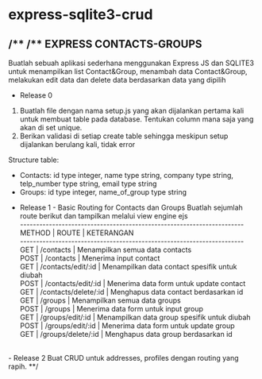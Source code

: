 # express-sqlite3-crud
/**
/** EXPRESS CONTACTS-GROUPS
---------------------------
Buatlah sebuah aplikasi sederhana menggunakan Express JS dan SQLITE3 untuk
menampilkan list Contact&Group, menambah data Contact&Group,
melakukan edit data dan delete data berdasarkan data yang dipilih

- Release 0
1. Buatlah file dengan nama setup.js yang akan dijalankan pertama kali untuk membuat
table pada database. Tentukan column mana saja yang akan di set unique.
2. Berikan validasi di setiap create table sehingga meskipun setup dijalankan berulang
kali, tidak error

Structure table:
* Contacts: id type integer, name type string, company type string, telp_number type string, email type string
* Groups: id type integer, name_of_group type string

- Release 1 - Basic Routing for Contacts dan Groups
Buatlah sejumlah route berikut dan tampilkan melalui view engine ejs<br />
----------------------------------------------------------------------<br />
METHOD | ROUTE                | KETERANGAN<br />
----------------------------------------------------------------------<br />
GET    | /contacts            | Menampilkan semua data contacts<br />
POST   | /contacts            | Menerima input contact<br />
GET    | /contacts/edit/:id   | Menampilkan data contact spesifik untuk diubah<br />
POST   | /contacts/edit/:id   | Menerima data form untuk update contact<br />
GET    | /contacts/delete/:id | Menghapus data contact berdasarkan id<br />
GET    | /groups              | Menampilkan semua data groups<br />
POST   | /groups              | Menerima data form untuk input group<br />
GET    | /groups/edit/:id     | Menampilkan data group spesifik untuk diubah<br />
POST   | /groups/edit/:id     | Menerima data form untuk update group<br />
GET    | /groups/delete/:id   | Menghapus data group berdasarkan id<br />
<br />
- Release 2
Buat CRUD untuk addresses, profiles dengan routing yang rapih. 
**/
